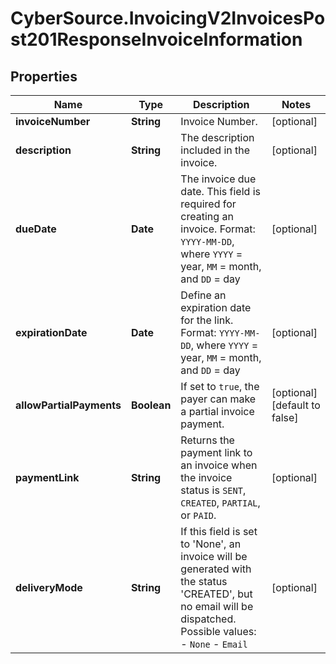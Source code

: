 # CyberSource.InvoicingV2InvoicesPost201ResponseInvoiceInformation

## Properties
Name | Type | Description | Notes
------------ | ------------- | ------------- | -------------
**invoiceNumber** | **String** | Invoice Number. | [optional] 
**description** | **String** | The description included in the invoice. | [optional] 
**dueDate** | **Date** | The invoice due date. This field is required for creating an invoice. Format: `YYYY-MM-DD`, where `YYYY` = year, `MM` = month, and `DD` = day  | [optional] 
**expirationDate** | **Date** | Define an expiration date for the link.  Format: `YYYY-MM-DD`, where `YYYY` = year, `MM` = month, and `DD` = day  | [optional] 
**allowPartialPayments** | **Boolean** | If set to `true`, the payer can make a partial invoice payment. | [optional] [default to false]
**paymentLink** | **String** | Returns the payment link to an invoice when the invoice status is `SENT`, `CREATED`, `PARTIAL`, or `PAID`. | [optional] 
**deliveryMode** | **String** | If this field is set to 'None', an invoice will be generated with the status 'CREATED', but no email will be dispatched.    Possible values:        - `None`   - `Email`     | [optional] 


